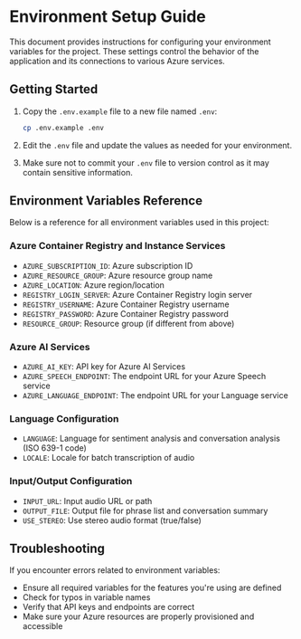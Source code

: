 # Environment Setup Guide

This document provides instructions for configuring your environment variables for the project. These settings control the behavior of the application and its connections to various Azure services.

## Getting Started

1. Copy the `.env.example` file to a new file named `.env`:

   ```bash
   cp .env.example .env
   ```

2. Edit the `.env` file and update the values as needed for your environment.

3. Make sure not to commit your `.env` file to version control as it may contain sensitive information.

## Environment Variables Reference

Below is a reference for all environment variables used in this project:

### Azure Container Registry and Instance Services

- `AZURE_SUBSCRIPTION_ID`: Azure subscription ID
- `AZURE_RESOURCE_GROUP`: Azure resource group name
- `AZURE_LOCATION`: Azure region/location
- `REGISTRY_LOGIN_SERVER`: Azure Container Registry login server
- `REGISTRY_USERNAME`: Azure Container Registry username
- `REGISTRY_PASSWORD`: Azure Container Registry password
- `RESOURCE_GROUP`: Resource group (if different from above)

### Azure AI Services

- `AZURE_AI_KEY`: API key for Azure AI Services
- `AZURE_SPEECH_ENDPOINT`: The endpoint URL for your Azure Speech service
- `AZURE_LANGUAGE_ENDPOINT`: The endpoint URL for your Language service

### Language Configuration

- `LANGUAGE`: Language for sentiment analysis and conversation analysis (ISO 639-1 code)
- `LOCALE`: Locale for batch transcription of audio

### Input/Output Configuration

- `INPUT_URL`: Input audio URL or path
- `OUTPUT_FILE`: Output file for phrase list and conversation summary
- `USE_STEREO`: Use stereo audio format (true/false)

## Troubleshooting

If you encounter errors related to environment variables:

- Ensure all required variables for the features you're using are defined
- Check for typos in variable names
- Verify that API keys and endpoints are correct
- Make sure your Azure resources are properly provisioned and accessible
